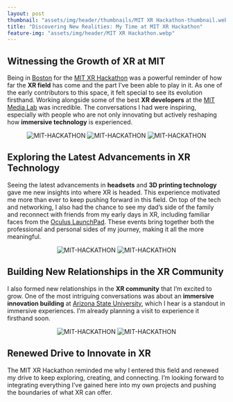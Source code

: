 ```yaml
---
layout: post
thumbnail: "assets/img/header/thumbnails/MIT XR Hackathon-thumbnail.webp"
title: "Discovering New Realities: My Time at MIT XR Hackathon"
feature-img: "assets/img/header/MIT XR Hackathon.webp"
---
```


## Witnessing the Growth of XR at MIT
Being in [Boston](https://www.bostonusa.com/) for the [MIT XR Hackathon](https://realityvirtuallyhack.com/) was a powerful reminder of how far the **XR field** has come and the part I’ve been able to play in it. As one of the early contributors to this space, it felt special to see its evolution firsthand. Working alongside some of the best **XR developers** at the [MIT Media Lab](https://www.media.mit.edu/) was incredible. The conversations I had were inspiring, especially with people who are not only innovating but actively reshaping how **immersive technology** is experienced.

<div class="image-gallery" style="text-align: center">
  <img class="img-3" src="{{site.baseurl}}/assets/img/blog-img/20240301_124442.webp" alt="MIT-HACKATHON" >
  <img class="img-3" src="{{site.baseurl}}/assets/img/blog-img/20240301_133436.webp" alt="MIT-HACKATHON" >
  <img class="img-3" src="{{site.baseurl}}/assets/img/blog-img/20240302_164842.webp" alt="MIT-HACKATHON" >
</div>

## Exploring the Latest Advancements in XR Technology
Seeing the latest advancements in **headsets** and **3D printing technology** gave me new insights into where XR is headed. This experience motivated me more than ever to keep pushing forward in this field. On top of the tech and networking, I also had the chance to see my dad’s side of the family and reconnect with friends from my early days in XR, including familiar faces from the [Oculus LaunchPad](https://developers.meta.com/horizon/blog/introducing-start-and-launch-pad-support-for-horizon-worlds/). These events bring together both the professional and personal sides of my journey, making it all the more meaningful.

<div class="image-gallery" style="text-align: center">
  <img class="img-2" src="{{site.baseurl}}/assets/img/blog-img/20240302_164704.webp" alt="MIT-HACKATHON" >
  <img class="img-2" src="{{site.baseurl}}/assets/img/blog-img/20240302_164716.webp" alt="MIT-HACKATHON" >
</div>

## Building New Relationships in the XR Community
I also formed new relationships in the **XR community** that I’m excited to grow. One of the most intriguing conversations was about an **immersive innovation building** at [Arizona State University](https://www.asu.edu/), which I hear is a standout in immersive experiences. I’m already planning a visit to experience it firsthand soon.

<div class="image-gallery" style="text-align: center">
  <img class="img-2" src="{{site.baseurl}}/assets/img/blog-img/20240302_155109.webp" alt="MIT-HACKATHON" >
  <img class="img-2" src="{{site.baseurl}}/assets/img/blog-img/20240302_164735.webp" alt="MIT-HACKATHON" >
</div>

## Renewed Drive to Innovate in XR
The MIT XR Hackathon reminded me why I entered this field and renewed my drive to keep exploring, creating, and connecting. I’m looking forward to integrating everything I’ve gained here into my own projects and pushing the boundaries of what XR can offer.
